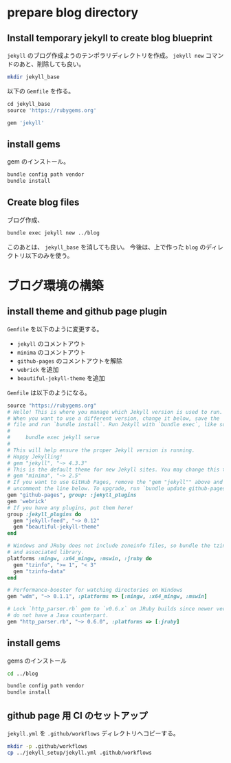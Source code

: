 # prepare blog directory

## Install temporary jekyll to create blog blueprint

`jekyll` のブログ作成ようのテンポラリディレクトリを作成。
`jekyll new` コマンドのあと、削除しても良い。

```bash
mkdir jekyll_base
```

以下の `Gemfile` を作る。

```ruby
cd jekyll_base
source 'https://rubygems.org'

gem 'jekyll'
```

## install gems

gem のインストール。

```bash
bundle config path vendor
bundle install
```

## Create blog files

ブログ作成、

```bash
bundle exec jekyll new ../blog
```

このあとは、 `jekyll_base` を消しても良い。
今後は、上で作った `blog` のディレクトリ以下のみを使う。

# ブログ環境の構築

## install theme and github page plugin

`Gemfile` を以下のように変更する。

- `jekyll` のコメントアウト
- `minima` のコメントアウト
- `github-pages` のコメントアウトを解除
- `webrick` を追加
- `beautiful-jekyll-theme` を追加

`Gemfile` は以下のようになる。

```ruby
source "https://rubygems.org"
# Hello! This is where you manage which Jekyll version is used to run.
# When you want to use a different version, change it below, save the
# file and run `bundle install`. Run Jekyll with `bundle exec`, like so:
#
#     bundle exec jekyll serve
#
# This will help ensure the proper Jekyll version is running.
# Happy Jekylling!
# gem "jekyll", "~> 4.3.3"
# This is the default theme for new Jekyll sites. You may change this to anything you like.
# gem "minima", "~> 2.5"
# If you want to use GitHub Pages, remove the "gem "jekyll"" above and
# uncomment the line below. To upgrade, run `bundle update github-pages`.
gem "github-pages", group: :jekyll_plugins
gem 'webrick'
# If you have any plugins, put them here!
group :jekyll_plugins do
  gem "jekyll-feed", "~> 0.12"
  gem "beautiful-jekyll-theme"
end

# Windows and JRuby does not include zoneinfo files, so bundle the tzinfo-data gem
# and associated library.
platforms :mingw, :x64_mingw, :mswin, :jruby do
  gem "tzinfo", ">= 1", "< 3"
  gem "tzinfo-data"
end

# Performance-booster for watching directories on Windows
gem "wdm", "~> 0.1.1", :platforms => [:mingw, :x64_mingw, :mswin]

# Lock `http_parser.rb` gem to `v0.6.x` on JRuby builds since newer versions of the gem
# do not have a Java counterpart.
gem "http_parser.rb", "~> 0.6.0", :platforms => [:jruby]
```

## install gems

gems のインストール

```bash
cd ../blog

bundle config path vendor
bundle install
```

## github page 用 CI のセットアップ

`jekyll.yml` を `.github/workflows` ディレクトリへコピーする。

```bash
mkdir -p .github/workflows
cp ../jekyll_setup/jekyll.yml .github/workflows
```
